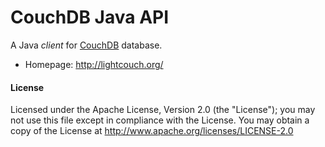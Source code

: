 CouchDB Java API
================

A Java _client_ for [CouchDB](http://couchdb.apache.org/) database.

* Homepage: <http://lightcouch.org/> 


#### License

Licensed under the Apache License, Version 2.0 (the "License");
you may not use this file except in compliance with the License.
You may obtain a copy of the License at http://www.apache.org/licenses/LICENSE-2.0

